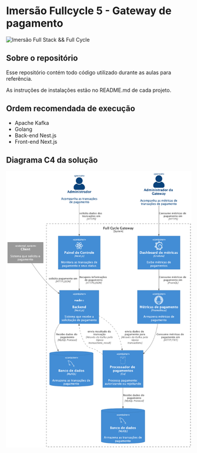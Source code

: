 # Imersão Fullcycle 5 - Gateway de pagamento
![Imersão Full Stack && Full Cycle](https://events-fullcycle.s3.amazonaws.com/events-fullcycle/static/site/img/grupo_4417.png)

## Sobre o repositório
Esse repositório contém todo código utilizado durante as aulas para referência.

As instruções de instalações estão no README.md de cada projeto.

## Ordem recomendada de execução

* Apache Kafka
* Golang
* Back-end Nest.js
* Front-end Next.js

## Diagrama C4 da solução
![Diagrama C4](img/c4.png)
